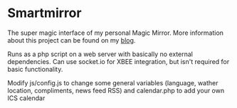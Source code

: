 Smartmirror
===========

The super magic interface of my personal Magic Mirror. More information about this project can be found on my [blog](http://michaelteeuw.nl/tagged/magicmirror).

Runs as a php script on a web server with basically no external dependencies. Can use socket.io for XBEE integration, but isn't required for basic functionality.

Modify js/config.js to change some general variables (language, wather location, compliments, news feed RSS) and calendar.php to add your own ICS calendar
